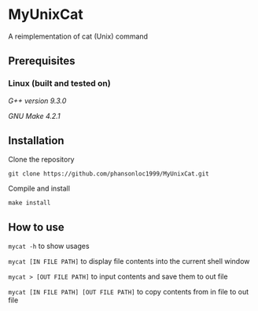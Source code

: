 # MyUnixCat

A reimplementation of cat (Unix) command

## Prerequisites

### Linux (built and tested on)

*G++ version 9.3.0*

*GNU Make 4.2.1*

## Installation

Clone the repository

``git clone https://github.com/phansonloc1999/MyUnixCat.git``

Compile and install

``make install``

## How to use

``mycat -h`` to show usages

``mycat [IN FILE PATH]`` to display file contents into the current shell window

``mycat > [OUT FILE PATH]`` to input contents and save them to out file

``mycat [IN FILE PATH] [OUT FILE PATH]`` to copy contents from in file to out file
